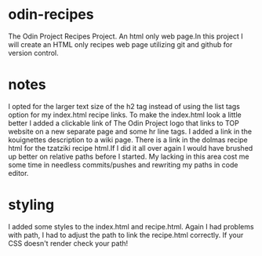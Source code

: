 # odin-recipes

The Odin Project Recipes Project. An html only web page.In this project I will create an HTML only recipes web page utilizing git and github for version control.

# notes

I opted for the larger text size of the h2 tag instead of using the list tags option for my index.html recipe links. To make the index.html look a little better I added a clickable link of The Odin Project logo that links to TOP website on a new separate page and some hr line tags. I added a link in the kouignettes description to a wiki page. There is a link in the dolmas recipe html for the tzatziki recipe html.If I did it all over again I would have brushed up better on relative paths before I started. My lacking in this area cost me some time in needless commits/pushes and rewriting my paths in code editor. 

# styling

I added some styles to the index.html and recipe.html. Again I had problems with path, I had to adjust the path to link the recipe.html correctly. If your CSS doesn't render check your path!